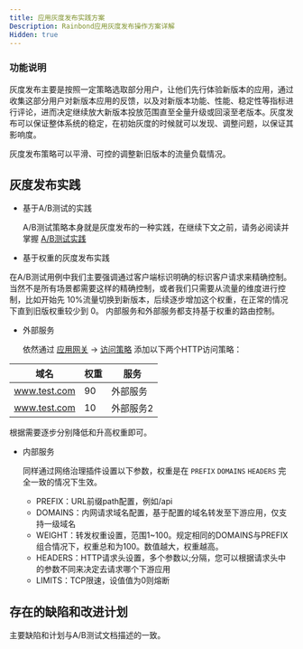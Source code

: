 ```yaml
---
title: 应用灰度发布实践方案
Description: Rainbond应用灰度发布操作方案详解
Hidden: true
---
```


### 功能说明

灰度发布主要是按照一定策略选取部分用户，让他们先行体验新版本的应用，通过收集这部分用户对新版本应用的反馈，以及对新版本功能、性能、稳定性等指标进行评论，进而决定继续放大新版本投放范围直至全量升级或回滚至老版本。灰度发布可以保证整体系统的稳定，在初始灰度的时候就可以发现、调整问题，以保证其影响度。

灰度发布策略可以平滑、可控的调整新旧版本的流量负载情况。

## 灰度发布实践

* 基于A/B测试的实践

  A/B测试策略本身就是灰度发布的一种实践，在继续下文之前，请务必阅读并掌握  [A/B测试实践](./ab-released-app/)

* 基于权重的灰度发布实践

 在A/B测试用例中我们主要强调通过客户端标识明确的标识客户请求来精确控制。当然不是所有场景都需要这样的精确控制，或者我们只需要从流量的维度进行控制，比如开始先 10%流量切换到新版本，后续逐步增加这个权重，在正常的情况下直到旧版权重较少到 0。 内部服务和外部服务都支持基于权重的路由控制。

* 外部服务

  依然通过 [应用网关](/user-manual/gateway/gateway/) -> [访问策略](/user-manual/gateway/traffic-control/) 添加以下两个HTTP访问策略：

| 域名         | 权重 | 服务        |
| ------------ | ---- | --------- |
| www.test.com | 90   | 外部服务   |
| www.test.com | 10   | 外部服务2  |

根据需要逐步分别降低和升高权重即可。

* 内部服务

  同样通过网络治理插件设置以下参数，权重是在 `PREFIX` `DOMAINS`  `HEADERS` 完全一致的情况下生效。

  * PREFIX：URL前缀path配置，例如/api
  * DOMAINS：内网请求域名配置，基于配置的域名转发至下游应用，仅支持一级域名
  * WEIGHT：转发权重设置，范围1~100。规定相同的DOMAINS与PREFIX组合情况下，权重总和为100。数值越大，权重越高。
  * HEADERS：HTTP请求头设置，多个参数以;分隔，您可以根据请求头中的参数不同来决定去请求哪个下游应用
  * LIMITS：TCP限速，设值值为0则熔断

## 存在的缺陷和改进计划

主要缺陷和计划与A/B测试文档描述的一致。
